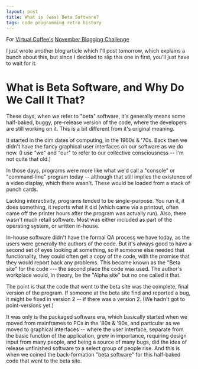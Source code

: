```yaml
---
layout: post
title: What is (was) Beta Software?
tags: code programming retro history
---
```


For [Virtual Coffee's](http://virtualcoffee.io) [November Blogging Challenge](https://dev.to/virtualcoffee/blogging-2023-monthly-challenge-3kng)

I just wrote another blog article which I'll post tomorrow, which explains a bunch about this, but since I decided to slip this one in first, you'll just have to wait for it.

What is Beta Software, and Why Do We Call It That?
==================================================

These days, when we refer to "beta" software, it's generally means some half-baked, buggy, pre-release version of the code, where the developers are still working on it.  This is a bit different from it's original meaning.

It started in the dim dates of computing, in the 1960s & '70s.  Back then we didn't have the fancy graphical user interfaces on our software as we do now.  (I use "we" and "our" to refer to our collective consciousness -- I'm not quite that old.)

In those days, programs were more like what we'd call a "console" or "command-line" program today -- although that still implies the existence of a video display, which there wasn't. These would be loaded from a stack of punch cards.

Lacking interactivity, programs tended to be single-purpose.  You run it, it does something, it reports what it did (which came via a printout, often came off the printer hours after the program was actually run).  Also, there wasn't much retail software.  Most was either included as part of the operating system, or written in-house.

In-house software didn't have the formal QA process we have today, as the users were generally the authors of the code.  But it's always good to have a second set of eyes looking at something, so if someone else needed that functionality, they could often get a copy of the code, with the promise that they would report back any problems.   This became known as the "Beta site" for the code --- the second place the code was used.  The author's workplace would, in theory, be the "Alpha site" but no one called it that.  

The point is that the code that went to the beta site was the complete, final version of the program.  If someone at the beta site find and reported a bug, it might be fixed in version 2 -- if there was a version 2.  (We hadn't got to point-versions yet.)

It was only is the packaged software era, which basically started when we moved from mainframes to PCs in the '80s & '90s, and particular as we moved to graphical interfaces -- where the user interface, separate from the basic function of the application, grew in importance, requiring design input from many people, and being a source of many bugs, did the idea of release unfinished software to a select group of people rise.  And this is when we coined the back-formation "beta software" for this half-baked code that went to the beta site.



